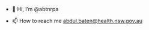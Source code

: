 - 👋 Hi, I’m @abtnrpa

- 📫 How to reach me abdul.baten@health.nsw.gov.au

<!---
abtnrpa/abtnrpa is a ✨ special ✨ repository because its `README.md` (this file) appears on your GitHub profile.
You can click the Preview link to take a look at your changes.
--->
